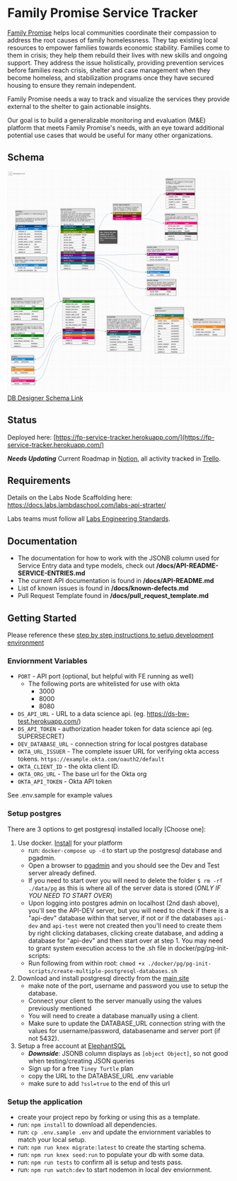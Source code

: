 # Family Promise Service Tracker

[Family Promise](https://familypromise.org/) helps local communities coordinate their compassion to address the root causes of family homelessness. They tap existing local resources to empower families towards economic stability. Families come to them in crisis; they help them rebuild their lives with new skills and ongoing support. They address the issue holistically, providing prevention services before families reach crisis, shelter and case management when they become homeless, and stabilization programs once they have secured housing to ensure they remain independent.

Family Promise needs a way to track and visualize the services they provide external to the shelter to gain actionable insights.

Our goal is to build a generalizable monitoring and evaluation (M&E) platform that meets Family Promise's needs, with an eye toward additional potential use cases that would be useful for many other organizations.

## Schema

[<img src='./docs/Labs37 DB Schema.png'/> DB Designer Schema Link](https://dbdesigner.page.link/VWjy5xWKghDumgmV8)

## Status

Deployed here: [https://fp-service-tracker.herokuapp.com/](https://fp-service-tracker.herokuapp.com/)

**_Needs Updating_** Current Roadmap in [Notion](https://www.notion.so/Roadmap-Family-Promise-Service-Tracker-2ca00c11c8e14dec93c861ac7aae49c0), all activity tracked in [Trello](https://trello.com/b/U8UUCBeb/family-promise-service-tracker).

## Requirements

Details on the Labs Node Scaffolding here: <https://docs.labs.lambdaschool.com/labs-api-strarter/>

Labs teams must follow all [Labs Engineering Standards](https://docs.labs.lambdaschool.com/standards/).

## Documentation

- The documentation for how to work with the JSONB column used for Service Entry data and type models, check out **/docs/API-README-SERVICE-ENTRIES.md**
- The current API documentation is found in **/docs/API-README.md**
- List of known issues is found in **/docs/known-defects.md**
- Pull Request Template found in **/docs/pull_request_template.md**

## Getting Started

Please reference these [step by step instructions to setup development environment](https://github.com/Lambda-School-Labs/family-promise-service-tracker-be-a/blob/thomas-capello/doc-updates/docs/dev-setup.md)

### Enviornment Variables

- `PORT` - API port (optional, but helpful with FE running as well)
  - The following ports are whitelisted for use with okta
    - 3000
    - 8000
    - 8080
- `DS_API_URL` - URL to a data science api. (eg. <https://ds-bw-test.herokuapp.com/>)
- `DS_API_TOKEN` - authorization header token for data science api (eg. SUPERSECRET)
- `DEV_DATABASE_URL` - connection string for local postgres database
- `OKTA_URL_ISSUER` - The complete issuer URL for verifying okta access tokens. `https://example.okta.com/oauth2/default`
- `OKTA_CLIENT_ID` - the okta client ID.
- `OKTA_ORG_URL` - The base url for the Okta org
- `OKTA_API_TOKEN` - Okta API token

See .env.sample for example values

### Setup postgres

There are 3 options to get postgresql installed locally [Choose one]:

1. Use docker. [Install](https://docs.docker.com/get-docker/) for your platform
   - run: `docker-compose up -d` to start up the postgresql database and pgadmin.
   - Open a browser to [pgadmin](http://localhost:5050/) and you should see the Dev and Test server already defined.
   - If you need to start over you will need to delete the folder `$ rm -rf ./data/pg` as this is where all of the server data is stored (_ONLY IF YOU NEED TO START OVER_)
   - Upon logging into postgres admin on localhost (2nd dash above), you'll see the API-DEV server, but you will need to check if there is a "api-dev" database within that server, if not or if the databases `api-dev` and `api-test` were not created then you'll need to create them by right clicking databases, clicking create database, and adding a database for "api-dev" and then start over at step 1. You may need to grant system execution access to the .sh file in docker/pg/pg-init-scripts:
   - Run following from within root: `chmod +x ./docker/pg/pg-init-scripts/create-multiple-postgresql-databases.sh`
2. Download and install postgresql directly from the [main site](https://www.postgresql.org/download/)
   - make note of the port, username and password you use to setup the database.
   - Connect your client to the server manually using the values previously mentioned
   - You will need to create a database manually using a client.
   - Make sure to update the DATABASE_URL connection string with the values for username/password, databasename and server port (if not 5432).
3. Setup a free account at [ElephantSQL](https://www.elephantsql.com/plans.html)
   - **_Downside_**: JSONB column displays as `[object Object]`, so not good when testing/creating JSON queries
   - Sign up for a free `Tiney Turtle` plan
   - copy the URL to the DATABASE_URL .env variable
   - make sure to add `?ssl=true` to the end of this url

### Setup the application

- create your project repo by forking or using this as a template.
- run: `npm install` to download all dependencies.
- run: `cp .env.sample .env` and update the enviornment variables to match your local setup.
- run: `npm run knex migrate:latest` to create the starting schema.
- run: `npm run knex seed:run` to populate your db with some data.
- run: `npm run tests` to confirm all is setup and tests pass.
- run: `npm run watch:dev` to start nodemon in local dev enviornment.
